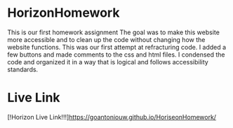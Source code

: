 # HorizonHomework
This is our first homework assignment
The goal was to make this website more accessible and to clean up the code without changing how the website functions. 
This was our first attempt at refracturing code. I added a few buttons and made comments to the css and html files.
I condensed the code and organized it in a way that is logical and follows accessibility standards.  

# Live Link

[!Horizon Live Link!!!]https://goantoniouw.github.io/HoriseonHomework/


 
